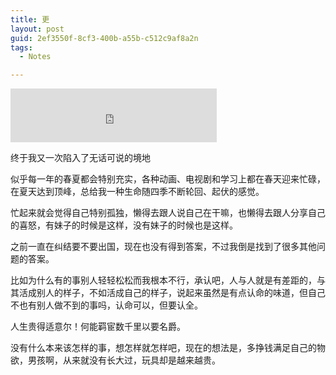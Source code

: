 ```yaml
---
title: 更
layout: post
guid: 2ef3550f-8cf3-400b-a55b-c512c9af8a2n
tags:
  - Notes

---
```


<iframe frameborder="no" border="0" marginwidth="0" marginheight="0" width="330" height="86" src="http://music.163.com/outchain/player?type=2&id=28563164&auto=0&height=66"></iframe>

终于我又一次陷入了无话可说的境地

似乎每一年的春夏都会特别充实，各种动画、电视剧和学习上都在春天迎来忙碌，在夏天达到顶峰，总给我一种生命随四季不断轮回、起伏的感觉。

忙起来就会觉得自己特别孤独，懒得去跟人说自己在干嘛，也懒得去跟人分享自己的喜怒，有妹子的时候是这样，没有妹子的时候也是这样。

之前一直在纠结要不要出国，现在也没有得到答案，不过我倒是找到了很多其他问题的答案。

比如为什么有的事别人轻轻松松而我根本不行，承认吧，人与人就是有差距的，与其活成别人的样子，不如活成自己的样子，说起来虽然是有点认命的味道，但自己不也有别人做不到的事吗，认命可以，但要认全。

人生贵得适意尔！何能羁宦数千里以要名爵。

没有什么本来该怎样的事，想怎样就怎样吧，现在的想法是，多挣钱满足自己的物欲，男孩啊，从来就没有长大过，玩具却是越来越贵。
